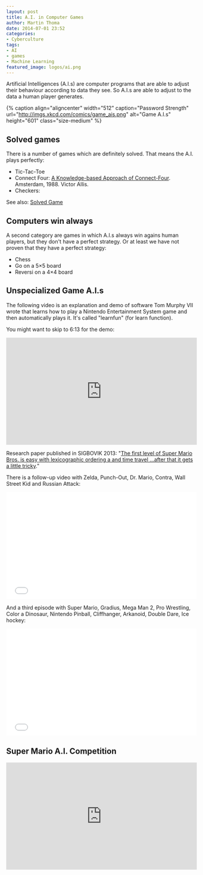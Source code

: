 ```yaml
---
layout: post
title: A.I. in Computer Games
author: Martin Thoma
date: 2014-07-01 23:52
categories:
- Cyberculture
tags:
- AI
- games
- Machine Learning
featured_image: logos/ai.png
---
```


Artificial Intelligences (A.I.s) are computer programs that are able to adjust
their behaviour according to data they see. So A.I.s are able to adjust to
the data a human player generates.

{% caption align="aligncenter" width="512" caption="Password Strength" url="http://imgs.xkcd.com/comics/game_ais.png" alt="Game A.I.s"  height="601" class="size-medium" %}

## Solved games

There is a number of games which are definitely solved. That means the A.I.
plays perfectly:

* Tic-Tac-Toe
* Connect Four: [A Knowledge-based Approach of Connect-Four](http://www.informatik.uni-trier.de/~fernau/DSL0607/Masterthesis-Viergewinnt.pdf). Amsterdam, 1988. Victor Allis.
* Checkers:

See also: [Solved Game](https://en.wikipedia.org/wiki/Solved_game)

## Computers win always

A second category are games in which A.I.s always win agains human players, but
they don't have a perfect strategy. Or at least we have not proven that they
have a perfect strategy:

* Chess
* Go on a 5×5 board
* Reversi on a 4×4 board

## Unspecialized Game A.I.s

The following video is an explanation and demo of software Tom Murphy VII wrote that learns how to play a Nintendo Entertainment System game and then automatically plays it.
It's called "learnfun" (for learn function).

You might want to skip to 6:13 for the demo:

<iframe width="512" height="288" src="http://www.youtube.com/embed/xOCurBYI_gY" frameborder="0" allowfullscreen></iframe>

Research paper published in SIGBOVIK 2013: "[The first level of Super Mario Bros. is easy with lexicographic ordering a and time travel ...after that it gets a little tricky](http://tom7.org/mario/mario.pdf)."

There is a follow-up video with Zelda, Punch-Out, Dr. Mario, Contra, Wall Street Kid
and Russian Attack:

<iframe width="512" height="288" src="//www.youtube.com/embed/YGJHR9Ovszs?list=UU3azLjQuz9s5qk76KEXaTvA" frameborder="0" allowfullscreen></iframe>

And a third episode with Super Mario, Gradius, Mega Man 2, Pro Wrestling, Color
a Dinosaur, Nintendo Pinball, Cliffhanger, Arkanoid, Double Dare, Ice hockey:

<iframe width="512" height="288" src="//www.youtube.com/embed/Q-WgQcnessA" frameborder="0" allowfullscreen></iframe>

## Super Mario A.I. Competition

<iframe width="512" height="288" src="http://www.youtube.com/embed/bBZ7kEphv3s?start=385" frameborder="0" allowfullscreen></iframe>